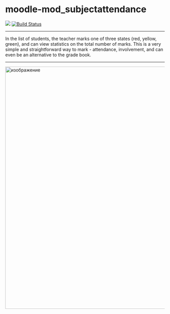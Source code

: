 # moodle-mod_subjectattendance

[![](https://img.shields.io/github/v/release/Snickser/moodle-mod_subjectattendance.svg)](https://github.com/Snickser/moodle-mod_subjectattendance/releases)
[![Build Status](https://github.com/Snickser/moodle-mod_subjectattendance/actions/workflows/moodle-ci.yml/badge.svg)](https://github.com/Snickser/moodle-mod_subjectattendance/actions/workflows/moodle-ci.yml)

*****
In the list of students, the teacher marks one of three states (red, yellow, green), and can view statistics on the total number of marks. This is a very simple and straightforward way to mark - attendance, involvement, and can even be an alternative to the grade book.

*****
<img width="1053" height="764" alt="изображение" src="https://github.com/user-attachments/assets/515e4f0b-fd6c-46ff-bcfd-1f18728eee55" />
